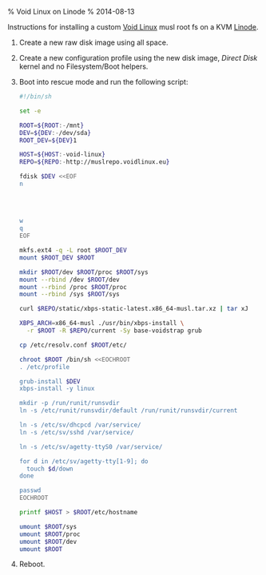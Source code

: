 % Void Linux on Linode
% 2014-08-13

Instructions for installing a custom [Void Linux][] musl root fs on
a KVM [Linode][].

1. Create a new raw disk image using all space.
2. Create a new configuration profile using the new disk image,
   *Direct Disk* kernel and no Filesystem/Boot helpers.
3. Boot into rescue mode and run the following script:

    ```sh
    #!/bin/sh

    set -e

    ROOT=${ROOT:-/mnt}
    DEV=${DEV:-/dev/sda}
    ROOT_DEV=${DEV}1

    HOST=${HOST:-void-linux}
    REPO=${REPO:-http://muslrepo.voidlinux.eu}

    fdisk $DEV <<EOF
    n
     
     
     
     
    w
    q
    EOF

    mkfs.ext4 -q -L root $ROOT_DEV
    mount $ROOT_DEV $ROOT

    mkdir $ROOT/dev $ROOT/proc $ROOT/sys
    mount --rbind /dev $ROOT/dev
    mount --rbind /proc $ROOT/proc
    mount --rbind /sys $ROOT/sys

    curl $REPO/static/xbps-static-latest.x86_64-musl.tar.xz | tar xJ

    XBPS_ARCH=x86_64-musl ./usr/bin/xbps-install \
      -r $ROOT -R $REPO/current -Sy base-voidstrap grub

    cp /etc/resolv.conf $ROOT/etc/

    chroot $ROOT /bin/sh <<EOCHROOT
    . /etc/profile

    grub-install $DEV
    xbps-install -y linux
    
    mkdir -p /run/runit/runsvdir
    ln -s /etc/runit/runsvdir/default /run/runit/runsvdir/current

    ln -s /etc/sv/dhcpcd /var/service/
    ln -s /etc/sv/sshd /var/service/

    ln -s /etc/sv/agetty-ttyS0 /var/service/

    for d in /etc/sv/agetty-tty[1-9]; do
      touch $d/down
    done

    passwd
    EOCHROOT

    printf $HOST > $ROOT/etc/hostname

    umount $ROOT/sys
    umount $ROOT/proc
    umount $ROOT/dev
    umount $ROOT
    ```
5. Reboot.

[Void Linux]: http://voidlinux.eu/
[Linode]: https://www.linode.com/
